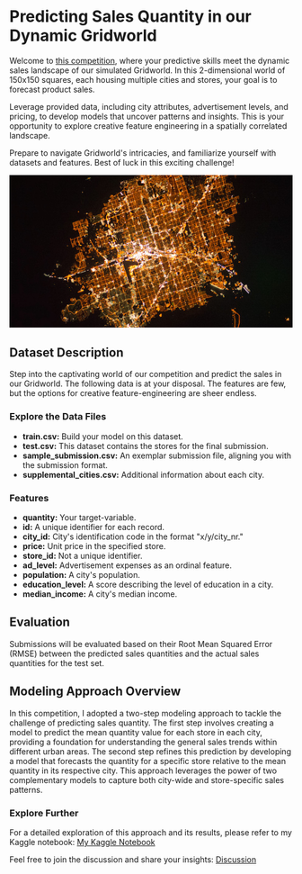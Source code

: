 # Predicting Sales Quantity in our Dynamic Gridworld

Welcome to [this competition](https://www.kaggle.com/competitions/predicting-sales-quantity-in-our-dynamic-gridworld), where your predictive skills meet the dynamic sales landscape of our simulated Gridworld. In this 2-dimensional world of 150x150 squares, each housing multiple cities and stores, your goal is to forecast product sales.

Leverage provided data, including city attributes, advertisement levels, and pricing, to develop models that uncover patterns and insights. This is your opportunity to explore creative feature engineering in a spatially correlated landscape.

Prepare to navigate Gridworld's intricacies, and familiarize yourself with datasets and features. Best of luck in this exciting challenge!

![](img.jpg)

## Dataset Description
Step into the captivating world of our competition and predict the sales in our Gridworld. The following data is at your disposal. The features are few, but the options for creative feature-engineering are sheer endless.

### Explore the Data Files
- **train.csv:** Build your model on this dataset.
- **test.csv:** This dataset contains the stores for the final submission.
- **sample_submission.csv:** An exemplar submission file, aligning you with the submission format.
- **supplemental_cities.csv:** Additional information about each city.

### Features
- **quantity:** Your target-variable.
- **id:** A unique identifier for each record.
- **city_id:** City's identification code in the format "x/y/city_nr."
- **price:** Unit price in the specified store.
- **store_id:** Not a unique identifier.
- **ad_level:** Advertisement expenses as an ordinal feature.
- **population:** A city's population.
- **education_level:** A score describing the level of education in a city.
- **median_income:** A city's median income.

## Evaluation
Submissions will be evaluated based on their Root Mean Squared Error (RMSE) between the predicted sales quantities and the actual sales quantities for the test set.

## Modeling Approach Overview

In this competition, I adopted a two-step modeling approach to tackle the challenge of predicting sales quantity. The first step involves creating a model to predict the mean quantity value for each store in each city, providing a foundation for understanding the general sales trends within different urban areas. The second step refines this prediction by developing a model that forecasts the quantity for a specific store relative to the mean quantity in its respective city. This approach leverages the power of two complementary models to capture both city-wide and store-specific sales patterns.

### Explore Further
For a detailed exploration of this approach and its results, please refer to my Kaggle notebook: [My Kaggle Notebook](https://www.kaggle.com/code/tikhonradk/dynamic-grid-world)

Feel free to join the discussion and share your insights: [Discussion](https://www.kaggle.com/competitions/predicting-sales-quantity-in-our-dynamic-gridworld/discussion/442896)



